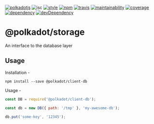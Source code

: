[![polkadotjs](https://img.shields.io/badge/polkadot-js-orange.svg?style=flat-square)](https://polkadot.js.org)
![isc](https://img.shields.io/badge/license-ISC-lightgrey.svg?style=flat-square)
[![style](https://img.shields.io/badge/code%20style-semistandard-lightgrey.svg?style=flat-square)](https://github.com/Flet/semistandard)
[![npm](https://img.shields.io/npm/v/@polkadot/client-db.svg?style=flat-square)](https://www.npmjs.com/package/@polkadot/client-db)
[![travis](https://img.shields.io/travis/polkadot-js/client.svg?style=flat-square)](https://travis-ci.org/polkadot-js/client)
[![maintainability](https://img.shields.io/codeclimate/maintainability/polkadot-js/client.svg?style=flat-square)](https://codeclimate.com/github/polkadot-js/client/maintainability)
[![coverage](https://img.shields.io/coveralls/polkadot-js/client.svg?style=flat-square)](https://coveralls.io/github/polkadot-js/client?branch=master)
[![dependency](https://david-dm.org/polkadot-js/client.svg?style=flat-square&path=packages/client-db)](https://david-dm.org/polkadot-js/client?path=packages/client-db)
[![devDependency](https://david-dm.org/polkadot-js/client/dev-status.svg?style=flat-square&path=packages/client-db)](https://david-dm.org/polkadot-js/client?path=packages/client-db#info=devDependencies)

# @polkadot/storage

An interface to the database layer

## Usage

Installation -

```
npm install --save @polkadot/client-db
```

Usage -

```js
const DB = require('@polkadot/client-db');

const db = new DB({ path: '/tmp' }, 'my-awesome-db');

db.put('some-key', '12345');
```
